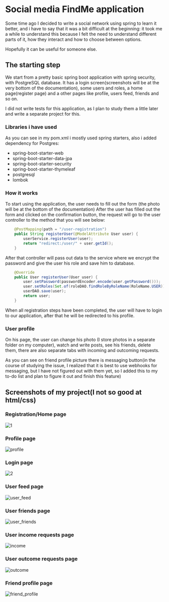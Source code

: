 # Social media FindMe application

Some time ago I decided to write a social network using spring to learn it better,
and i have to say that it was a bit difficult at the beginning: it took me a while
to understand this because I felt the need to understand different parts
of it, how they interact and how to choose between options.

Hopefully it can be useful for someone else.

## The starting step

We start from a pretty basic spring boot application with spring security, with PostgreSQL database.
It has a login screen(screenshots will be at the very bottom of the documentation), some users and roles, a home page(register page) 
and a other pages like profile, users feed, friends and so on.

I did not write tests for this application, 
as I plan to study them a little later and write a separate project for this.

### Libraries i have used

As you can see in my pom.xml i mostly used spring starters, also i added dependency for Postgres:

- spring-boot-starter-web
- spring-boot-starter-data-jpa
- spring-boot-starter-security
- spring-boot-starter-thymeleaf
- postgresql
- lombok

### How it works

To start using the application, the user needs to fill out the form (the photo will be at the bottom of the documentation)
After the user has filled out the form and clicked on the confirmation button, 
the request will go to the user controller to the method that you will see below:
```java
    @PostMapping(path = "/user-registration")
    public String registerUser(@ModelAttribute User user) {
        userService.registerUser(user);
        return "redirect:/user/" + user.getId();
    }
```
After that controller will pass out data to the service 
where we encrypt the password and give the user his role and save him to database.
```java
    @Override
    public User registerUser(User user) {
        user.setPassword(passwordEncoder.encode(user.getPassword()));
        user.setRoles(Set.of(roleDAO.findRoleByRoleName(RoleName.USER)));
        userDAO.save(user);
        return user;
    }
```
When all registration steps have been completed, the user will have to login to our application, after that he will be redirected to his profile.

### User profile
On his page, the user can change his photo (I store photos in a separate folder on my computer), 
watch and write posts, see his friends, delete them, there are also separate tabs with incoming and outcoming requests.

As you can see on friend profile picture there is messaging button(in the course of studying the issue, 
I realized that it is best to use webhooks for messaging, but I have not figured out with them yet, 
so I added this to my to-do list and plan to figure it out and finish this feature)


## Screenshots of my project(I not so good at html/css)

### Registration/Home page
![1](https://user-images.githubusercontent.com/44270738/180313611-e5e0cf9d-4bcb-471a-b8f9-2d00b4d96414.png)

### Profile page
![profile](https://user-images.githubusercontent.com/44270738/180313942-ae950bfe-cf7f-421d-87f1-0897d7235311.png)

### Login page
![2](https://user-images.githubusercontent.com/44270738/180313990-2ed812b0-6fbe-4b01-814a-101fae75b74d.png)

### User feed page
![user_feed](https://user-images.githubusercontent.com/44270738/180314055-2bf7f5b2-1736-4a6d-8100-fa19db566253.png)

### User friends page
![user_friends](https://user-images.githubusercontent.com/44270738/180314140-87444cb9-4a19-4be3-a78c-192614f315df.png)

### User income requests page
![income](https://user-images.githubusercontent.com/44270738/180314261-9667cd5a-9dc4-4bd3-b558-b29a062e055b.png)

### User outcome requests page
![outcome](https://user-images.githubusercontent.com/44270738/180314324-0b9caf6f-5a55-41e1-a7e3-da4499c73d50.png)

### Friend profile page
![friend_profile](https://user-images.githubusercontent.com/44270738/180314385-46c06c5e-2485-467c-ac1e-185956e56c66.png)
